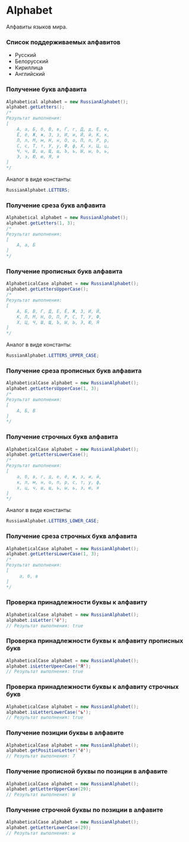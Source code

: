 # Alphabet
Алфавиты языков мира.

### Список поддерживаемых алфавитов
* Русский
* Белорусский
* Кириллица
* Английский

### Получение букв алфавита
```java
Alphabetical alphabet = new RussianAlphabet();
alphabet.getLetters();
/*
Результат выполнения:
[
    А, а, Б, б, В, в, Г, г, Д, д, Е, е, 
    Ё, ё, Ж, ж, З, з, И, и, Й, й, К, к, 
    Л, л, М, м, Н, н, О, о, П, п, Р, р, 
    С, с, Т, т, У, у, Ф, ф, Х, х, Ц, ц, 
    Ч, ч, Ш, ш, Щ, щ, Ъ, ъ, Ы, ы, Ь, ь, 
    Э, э, Ю, ю, Я, я
]
*/
```

Аналог в виде константы:
```java
RussianAlphabet.LETTERS;
```

### Получение среза букв алфавита
```java
Alphabetical alphabet = new RussianAlphabet();
alphabet.getLetters(1, 3);
/*
Результат выполнения:
[
    А, а, Б
]
*/
```

### Получение прописных букв алфавита
```java
AlphabeticalCase alphabet = new RussianAlphabet();
alphabet.getLettersUpperCase();
/*
Результат выполнения:
[
    А, Б, В, Г, Д, Е, Ё, Ж, З, И, Й,
    К, Л, М, Н, О, П, Р, С, Т, У, Ф,
    Х, Ц, Ч, Ш, Щ, Ъ, Ы, Ь, Э, Ю, Я
]
*/
```

Аналог в виде константы:
```java
RussianAlphabet.LETTERS_UPPER_CASE;
```

### Получение среза прописных букв алфавита
```java
AlphabeticalCase alphabet = new RussianAlphabet();
alphabet.getLettersUpperCase(1, 3);
/*
Результат выполнения:
[
    А, Б, В
]
*/
```

### Получение строчных букв алфавита
```java
AlphabeticalCase alphabet = new RussianAlphabet();
alphabet.getLettersLowerCase();
/*
Результат выполнения:
[
    а, б, в, г, д, е, ё, ж, з, и, й,
    к, л, м, н, о, п, р, с, т, у, ф,
    х, ц, ч, ш, щ, ъ, ы, ь, э, ю, я
]
*/
```

Аналог в виде константы:
```java
RussianAlphabet.LETTERS_LOWER_CASE;
```

### Получение среза строчных букв алфавита
```java
AlphabeticalCase alphabet = new RussianAlphabet();
alphabet.getLettersLowerCase(1, 3);
/*
Результат выполнения:
[
     а, б, в
]
*/
```

### Проверка принадлежности буквы к алфавиту
```java
AlphabeticalCase alphabet = new RussianAlphabet();
alphabet.isLetter('ё');
// Результат выполнения: true
```

### Проверка принадлежности буквы к алфавиту прописных букв
```java
AlphabeticalCase alphabet = new RussianAlphabet();
alphabet.isLetterUpeerCase('Я');
// Результат выполнения: true
```

### Проверка принадлежности буквы к алфавиту строчных букв
```java
AlphabeticalCase alphabet = new RussianAlphabet();
alphabet.isLetterLowerCase('ъ');
// Результат выполнения: true
```

### Получение позиции буквы в алфавите
```java
AlphabeticalCase alphabet = new RussianAlphabet();
alphabet.getPositionLetter('ё');
// Результат выполнения: 7
```

### Получение прописной буквы по позиции в алфавите
```java
AlphabeticalCase alphabet = new RussianAlphabet();
alphabet.getLetterUpperCase(29);
// Результат выполнения: Ы
```

### Получение строчной буквы по позиции в алфавите
```java
AlphabeticalCase alphabet = new RussianAlphabet();
alphabet.getLetterLowerCase(29);
// Результат выполнения: ы
```